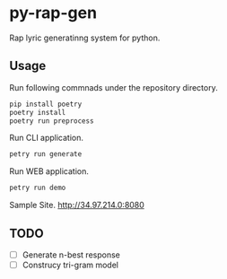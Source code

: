 # py-rap-gen

Rap lyric generatinng system for python.

## Usage

Run following commnads under the repository directory.

```sh
pip install poetry
poetry install
poetry run preprocess
```

Run CLI application.

```sh
petry run generate
```

Run WEB application.

```sh
petry run demo
```

Sample Site.
http://34.97.214.0:8080

## TODO
- [ ] Generate n-best response
- [ ] Construcy tri-gram model